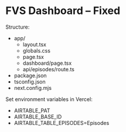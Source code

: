 # FVS Dashboard – Fixed

Structure:
- app/
  - layout.tsx
  - globals.css
  - page.tsx
  - dashboard/page.tsx
  - api/episodes/route.ts
- package.json
- tsconfig.json
- next.config.mjs

Set environment variables in Vercel:
- AIRTABLE_PAT
- AIRTABLE_BASE_ID
- AIRTABLE_TABLE_EPISODES=Episodes
